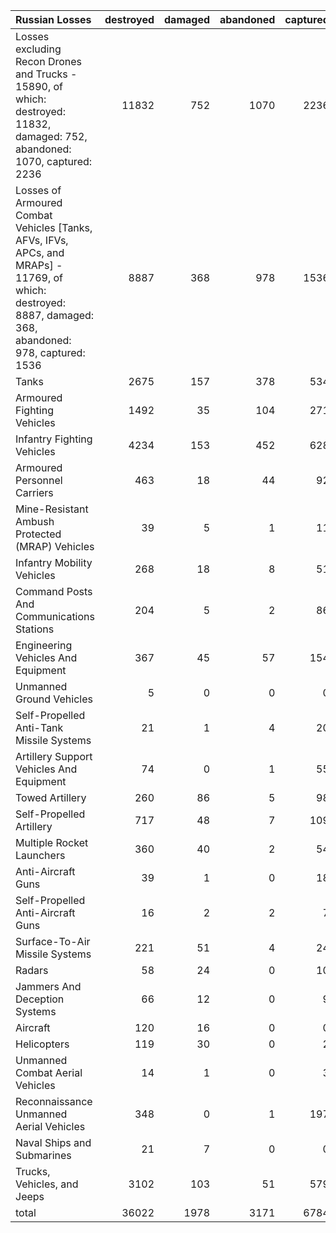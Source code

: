| Russian Losses                                                                                                                                           |   destroyed |   damaged |   abandoned |   captured |   total |
|:---------------------------------------------------------------------------------------------------------------------------------------------------------|------------:|----------:|------------:|-----------:|--------:|
| Losses excluding Recon Drones and Trucks - 15890, of which: destroyed: 11832, damaged: 752, abandoned: 1070, captured: 2236                              |       11832 |       752 |        1070 |       2236 |   15890 |
| Losses of Armoured Combat Vehicles [Tanks, AFVs, IFVs, APCs, and MRAPs] - 11769, of which: destroyed: 8887, damaged: 368, abandoned: 978, captured: 1536 |        8887 |       368 |         978 |       1536 |   11769 |
| Tanks                                                                                                                                                    |        2675 |       157 |         378 |        534 |    3744 |
| Armoured Fighting Vehicles                                                                                                                               |        1492 |        35 |         104 |        271 |    1902 |
| Infantry Fighting Vehicles                                                                                                                               |        4234 |       153 |         452 |        628 |    5467 |
| Armoured Personnel Carriers                                                                                                                              |         463 |        18 |          44 |         92 |     617 |
| Mine-Resistant Ambush Protected  (MRAP) Vehicles                                                                                                         |          39 |         5 |           1 |         11 |      56 |
| Infantry Mobility Vehicles                                                                                                                               |         268 |        18 |           8 |         51 |     345 |
| Command Posts And Communications Stations                                                                                                                |         204 |         5 |           2 |         86 |     297 |
| Engineering Vehicles And Equipment                                                                                                                       |         367 |        45 |          57 |        154 |     623 |
| Unmanned Ground Vehicles                                                                                                                                 |           5 |         0 |           0 |          0 |       5 |
| Self-Propelled Anti-Tank Missile Systems                                                                                                                 |          21 |         1 |           4 |         20 |      46 |
| Artillery Support Vehicles And Equipment                                                                                                                 |          74 |         0 |           1 |         55 |     130 |
| Towed Artillery                                                                                                                                          |         260 |        86 |           5 |         98 |     449 |
| Self-Propelled Artillery                                                                                                                                 |         717 |        48 |           7 |        109 |     881 |
| Multiple Rocket Launchers                                                                                                                                |         360 |        40 |           2 |         54 |     456 |
| Anti-Aircraft Guns                                                                                                                                       |          39 |         1 |           0 |         18 |      58 |
| Self-Propelled Anti-Aircraft Guns                                                                                                                        |          16 |         2 |           2 |          7 |      27 |
| Surface-To-Air Missile Systems                                                                                                                           |         221 |        51 |           4 |         24 |     300 |
| Radars                                                                                                                                                   |          58 |        24 |           0 |         10 |      92 |
| Jammers And Deception Systems                                                                                                                            |          66 |        12 |           0 |          9 |      87 |
| Aircraft                                                                                                                                                 |         120 |        16 |           0 |          0 |     136 |
| Helicopters                                                                                                                                              |         119 |        30 |           0 |          2 |     151 |
| Unmanned Combat Aerial Vehicles                                                                                                                          |          14 |         1 |           0 |          3 |      18 |
| Reconnaissance Unmanned Aerial Vehicles                                                                                                                  |         348 |         0 |           1 |        197 |     546 |
| Naval Ships and Submarines                                                                                                                               |          21 |         7 |           0 |          0 |      28 |
| Trucks, Vehicles, and Jeeps                                                                                                                              |        3102 |       103 |          51 |        579 |    3835 |
| total                                                                                                                                                    |       36022 |      1978 |        3171 |       6784 |   47955 |